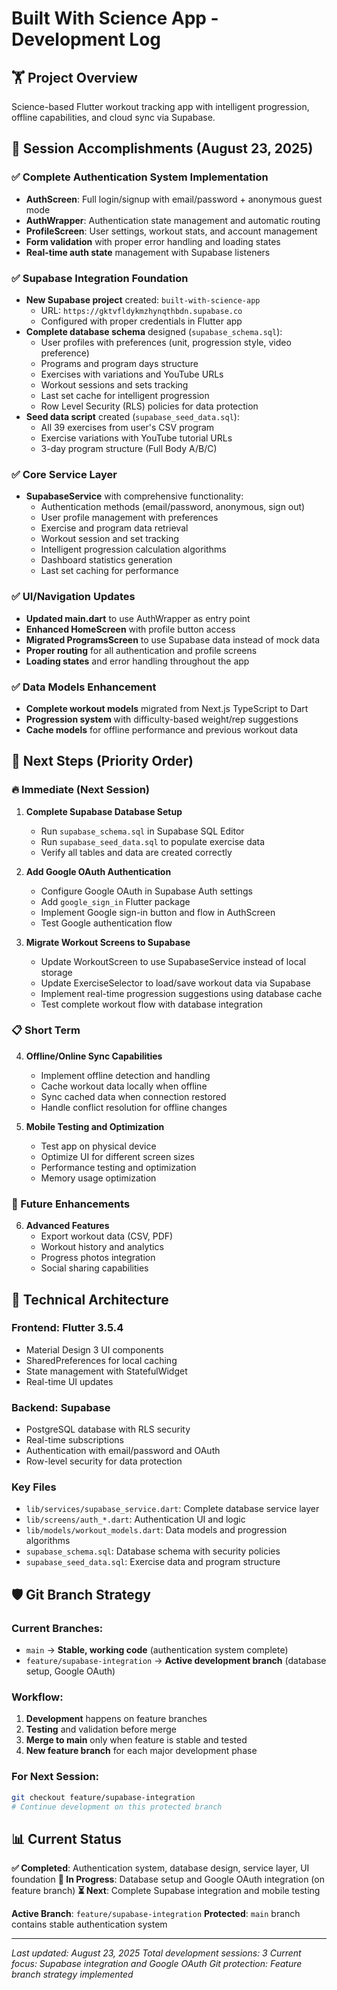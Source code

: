 # Built With Science App - Development Log

## 🏋️ Project Overview

Science-based Flutter workout tracking app with intelligent progression, offline capabilities, and cloud sync via Supabase.

## 🚀 Session Accomplishments (August 23, 2025)

### ✅ Complete Authentication System Implementation
- **AuthScreen**: Full login/signup with email/password + anonymous guest mode
- **AuthWrapper**: Authentication state management and automatic routing
- **ProfileScreen**: User settings, workout stats, and account management
- **Form validation** with proper error handling and loading states
- **Real-time auth state** management with Supabase listeners

### ✅ Supabase Integration Foundation
- **New Supabase project** created: `built-with-science-app`
  - URL: `https://gktvfldykmzhynqthbdn.supabase.co`
  - Configured with proper credentials in Flutter app
- **Complete database schema** designed (`supabase_schema.sql`):
  - User profiles with preferences (unit, progression style, video preference)
  - Programs and program days structure
  - Exercises with variations and YouTube URLs
  - Workout sessions and sets tracking
  - Last set cache for intelligent progression
  - Row Level Security (RLS) policies for data protection
- **Seed data script** created (`supabase_seed_data.sql`):
  - All 39 exercises from user's CSV program
  - Exercise variations with YouTube tutorial URLs
  - 3-day program structure (Full Body A/B/C)

### ✅ Core Service Layer
- **SupabaseService** with comprehensive functionality:
  - Authentication methods (email/password, anonymous, sign out)
  - User profile management with preferences
  - Exercise and program data retrieval
  - Workout session and set tracking
  - Intelligent progression calculation algorithms
  - Dashboard statistics generation
  - Last set caching for performance

### ✅ UI/Navigation Updates
- **Updated main.dart** to use AuthWrapper as entry point
- **Enhanced HomeScreen** with profile button access
- **Migrated ProgramsScreen** to use Supabase data instead of mock data
- **Proper routing** for all authentication and profile screens
- **Loading states** and error handling throughout the app

### ✅ Data Models Enhancement
- **Complete workout models** migrated from Next.js TypeScript to Dart
- **Progression system** with difficulty-based weight/rep suggestions
- **Cache models** for offline performance and previous workout data

## 🎯 Next Steps (Priority Order)

### 🔥 Immediate (Next Session)
1. **Complete Supabase Database Setup**
   - Run `supabase_schema.sql` in Supabase SQL Editor
   - Run `supabase_seed_data.sql` to populate exercise data
   - Verify all tables and data are created correctly

2. **Add Google OAuth Authentication**
   - Configure Google OAuth in Supabase Auth settings
   - Add `google_sign_in` Flutter package
   - Implement Google sign-in button and flow in AuthScreen
   - Test Google authentication flow

3. **Migrate Workout Screens to Supabase**
   - Update WorkoutScreen to use SupabaseService instead of local storage
   - Update ExerciseSelector to load/save workout data via Supabase
   - Implement real-time progression suggestions using database cache
   - Test complete workout flow with database integration

### 📋 Short Term
4. **Offline/Online Sync Capabilities**
   - Implement offline detection and handling
   - Cache workout data locally when offline
   - Sync cached data when connection restored
   - Handle conflict resolution for offline changes

5. **Mobile Testing and Optimization**
   - Test app on physical device
   - Optimize UI for different screen sizes
   - Performance testing and optimization
   - Memory usage optimization

### 🚀 Future Enhancements
6. **Advanced Features**
   - Export workout data (CSV, PDF)
   - Workout history and analytics
   - Progress photos integration
   - Social sharing capabilities

## 🔧 Technical Architecture

### **Frontend**: Flutter 3.5.4
- Material Design 3 UI components
- SharedPreferences for local caching
- State management with StatefulWidget
- Real-time UI updates

### **Backend**: Supabase
- PostgreSQL database with RLS security
- Real-time subscriptions
- Authentication with email/password and OAuth
- Row-level security for data protection

### **Key Files**
- `lib/services/supabase_service.dart`: Complete database service layer
- `lib/screens/auth_*.dart`: Authentication UI and logic
- `lib/models/workout_models.dart`: Data models and progression algorithms
- `supabase_schema.sql`: Database schema with security policies
- `supabase_seed_data.sql`: Exercise data and program structure

## 🛡️ Git Branch Strategy

### **Current Branches**:
- `main` → **Stable, working code** (authentication system complete)
- `feature/supabase-integration` → **Active development branch** (database setup, Google OAuth)

### **Workflow**:
1. **Development** happens on feature branches
2. **Testing** and validation before merge
3. **Merge to main** only when feature is stable and tested
4. **New feature branch** for each major development phase

### **For Next Session**:
```bash
git checkout feature/supabase-integration
# Continue development on this protected branch
```

## 📊 Current Status

**✅ Completed**: Authentication system, database design, service layer, UI foundation
**🔄 In Progress**: Database setup and Google OAuth integration (on feature branch)
**⏳ Next**: Complete Supabase integration and mobile testing

**Active Branch**: `feature/supabase-integration`
**Protected**: `main` branch contains stable authentication system

---

*Last updated: August 23, 2025*
*Total development sessions: 3*
*Current focus: Supabase integration and Google OAuth*
*Git protection: Feature branch strategy implemented*